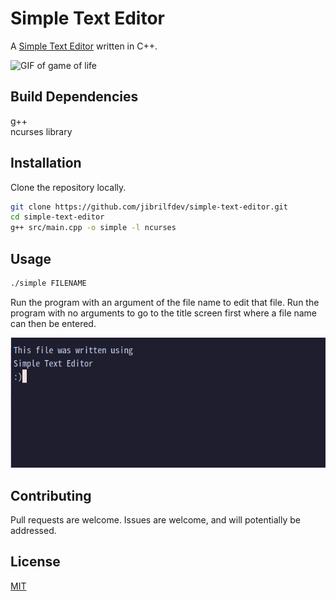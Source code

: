 # Simple Text Editor

A [Simple Text Editor](https://github.com/jibrilfdev/simple-text-editor) written in C++.

![GIF of game of life](./gifs/glider.gif)

## Build Dependencies
g++ <br />
ncurses library

## Installation

Clone the repository locally.

```bash
git clone https://github.com/jibrilfdev/simple-text-editor.git
cd simple-text-editor
g++ src/main.cpp -o simple -l ncurses
```

## Usage

```bash
./simple FILENAME
```

Run the program with an argument of the file name to edit that file. Run the program with no arguments to go to the title screen first where a file name can then be entered.

![Screenshot of file written in Simple Text Editor](./screenshots/thisfilewaswrittenusingsimple.png)

## Contributing

Pull requests are welcome. Issues are welcome, and will potentially be addressed.

## License

[MIT](https://choosealicense.com/licenses/mit/)
